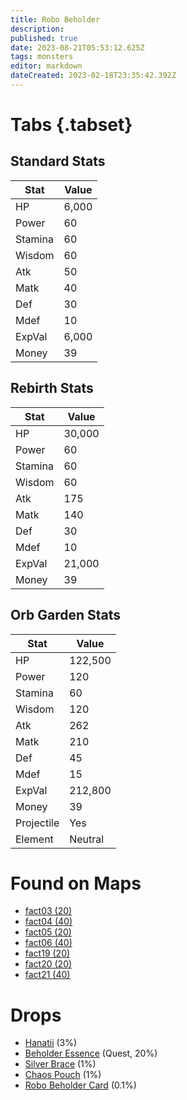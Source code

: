 ```yaml
---
title: Robo Beholder
description: 
published: true
date: 2023-08-21T05:53:12.625Z
tags: monsters
editor: markdown
dateCreated: 2023-02-18T23:35:42.392Z
---
```


# Tabs {.tabset}

## Standard Stats

|Stat|Value|
|-|-|
|HP|6,000|
|Power|60|
|Stamina|60|
|Wisdom|60|
|Atk|50|
|Matk|40|
|Def|30|
|Mdef|10|
|ExpVal|6,000|
|Money|39|
## Rebirth Stats

|Stat|Value|
|-|-|
|HP|30,000|
|Power|60|
|Stamina|60|
|Wisdom|60|
|Atk|175|
|Matk|140|
|Def|30|
|Mdef|10|
|ExpVal|21,000|
|Money|39|
## Orb Garden Stats

|Stat|Value|
|-|-|
|HP|122,500|
|Power|120|
|Stamina|60|
|Wisdom|120|
|Atk|262|
|Matk|210|
|Def|45|
|Mdef|15|
|ExpVal|212,800|
|Money|39|
|Projectile|Yes|
|Element|Neutral|

# Found on Maps
 * [fact03 (20)](/maps/fact03)
 * [fact04 (40)](/maps/fact04)
 * [fact05 (20)](/maps/fact05)
 * [fact06 (40)](/maps/fact06)
 * [fact19 (20)](/maps/fact19)
 * [fact20 (20)](/maps/fact20)
 * [fact21 (40)](/maps/fact21)

# Drops
 * [Hanatii](/items/hanatii) (3%)
 * [Beholder Essence](/items/beholder-essence) (Quest, 20%)
 * [Silver Brace](/items/silver-brace) (1%)
 * [Chaos Pouch](/items/chaos-pouch) (1%)
 * [Robo Beholder Card](/items/robo-beholder-card) (0.1%)
